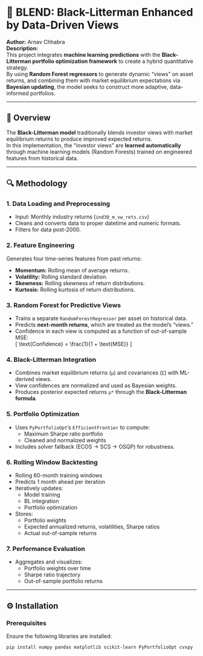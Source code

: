 # 🧠 BLEND: Black-Litterman Enhanced by Data-Driven Views

**Author:** Arnav Chhabra  
**Description:**  
This project integrates **machine learning predictions** with the **Black-Litterman portfolio optimization framework** to create a hybrid quantitative strategy.  
By using **Random Forest regressors** to generate dynamic “views” on asset returns, and combining them with market equilibrium expectations via **Bayesian updating**, the model seeks to construct more adaptive, data-informed portfolios.

---

## 🚀 Overview

The **Black-Litterman model** traditionally blends investor views with market equilibrium returns to produce improved expected returns.  
In this implementation, the “investor views” are **learned automatically** through machine learning models (Random Forests) trained on engineered features from historical data.

---

## 🔍 Methodology

### 1. **Data Loading and Preprocessing**
- Input: Monthly industry returns (`ind30_m_vw_rets.csv`)
- Cleans and converts data to proper datetime and numeric formats.
- Filters for data post-2000.

### 2. **Feature Engineering**
Generates four time-series features from past returns:
- **Momentum:** Rolling mean of average returns.
- **Volatility:** Rolling standard deviation.
- **Skewness:** Rolling skewness of return distributions.
- **Kurtosis:** Rolling kurtosis of return distributions.

### 3. **Random Forest for Predictive Views**
- Trains a separate `RandomForestRegressor` per asset on historical data.
- Predicts **next-month returns**, which are treated as the model’s “views.”
- Confidence in each view is computed as a function of out-of-sample MSE:  
  \[
  \text{Confidence} = \frac{1}{1 + \text{MSE}}
  \]

### 4. **Black-Litterman Integration**
- Combines market equilibrium returns (`μ`) and covariances (`Σ`) with ML-derived views.
- View confidences are normalized and used as Bayesian weights.
- Produces posterior expected returns `μ*` through the **Black-Litterman formula**.

### 5. **Portfolio Optimization**
- Uses `PyPortfolioOpt`’s `EfficientFrontier` to compute:
  - Maximum Sharpe ratio portfolio
  - Cleaned and normalized weights
- Includes solver fallback (ECOS → SCS → OSQP) for robustness.

### 6. **Rolling Window Backtesting**
- Rolling 60-month training windows
- Predicts 1 month ahead per iteration
- Iteratively updates:
  - Model training
  - BL integration
  - Portfolio optimization
- Stores:
  - Portfolio weights
  - Expected annualized returns, volatilities, Sharpe ratios
  - Actual out-of-sample returns

### 7. **Performance Evaluation**
- Aggregates and visualizes:
  - Portfolio weights over time
  - Sharpe ratio trajectory
  - Out-of-sample portfolio returns

---

## ⚙️ Installation

### Prerequisites
Ensure the following libraries are installed:
```bash
pip install numpy pandas matplotlib scikit-learn PyPortfolioOpt cvxpy
